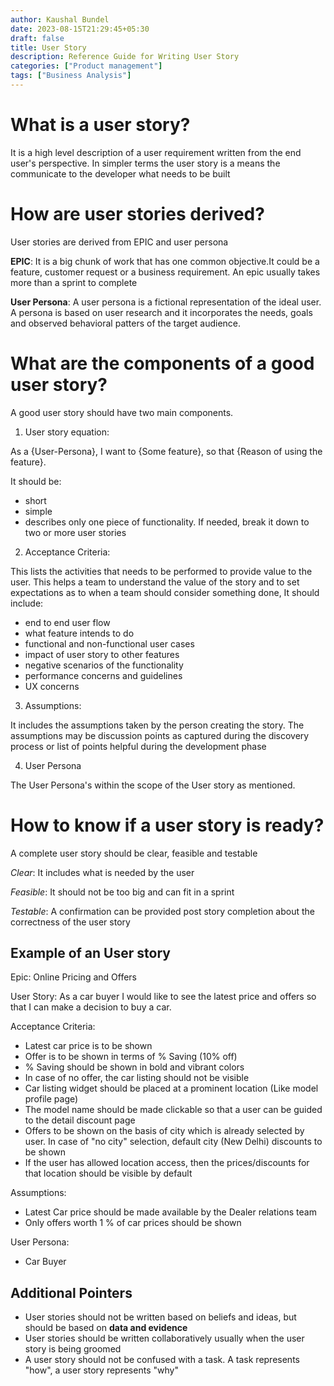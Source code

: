 ```yaml
---
author: Kaushal Bundel
date: 2023-08-15T21:29:45+05:30
draft: false
title: User Story
description: Reference Guide for Writing User Story
categories: ["Product management"]
tags: ["Business Analysis"]
---
```

# What is a user story?

It is a high level description of a user requirement written from the end user's perspective. In simpler terms the user story is a means the communicate to the developer what needs to be built

# How are user stories derived?

User stories are derived from EPIC and user persona

**EPIC**: It is a big chunk of work that has one common objective.It could be a feature, customer request or a business requirement. An epic usually takes more than a sprint to complete

**User Persona**: A user persona is a fictional representation of the ideal user. A persona is based on user research and it incorporates the needs, goals and observed behavioral patters of the target audience.

# What are the components of a good user story?

A good user story should have two main components.

1. User story equation:

As a {User-Persona}, I want to {Some feature}, so that {Reason of using the feature}.

It should be:
- short
- simple
- describes only one piece of functionality. If needed, break it down to two or more user stories

2. Acceptance Criteria:

This lists the activities that needs to be performed to provide value to the user.  This helps a team to understand the value of the story and to set expectations as to when a team should consider something done, 
It should include:
- end to end user flow
- what feature intends to do
- functional and non-functional user cases
- impact of user story to other features
- negative scenarios of the functionality
- performance concerns and guidelines
- UX concerns

3. Assumptions:

It includes the assumptions taken by the person creating the story. The assumptions may be discussion points as captured during the discovery process or list of points helpful during the development phase

4. User Persona

The User Persona's within the scope of the User story as mentioned.

# How to know if a user story is ready?

A complete user story should be clear, feasible and testable 

*Clear*: It includes what is needed by the user

*Feasible*: It should not be too big and can fit in a sprint

*Testable*: A confirmation can be provided post story completion about the correctness of the user story

## Example of an User story

Epic: Online Pricing and Offers 

User Story: As a car buyer I would like to see the latest price and offers so that I can make a decision to buy a car.

Acceptance Criteria:

- Latest car price is to be shown
- Offer is to be shown in terms of % Saving (10% off)
- % Saving should be shown in bold and vibrant colors
- In case of no offer, the car listing should not be visible
- Car listing widget should be placed at a prominent location (Like model profile page)
- The model name should be made clickable so that a user can be guided to the detail discount page
- Offers to be shown on the basis of city which is already selected by user. In case of "no city" selection, default city (New Delhi) discounts to be shown
- If the user has allowed location access, then the prices/discounts for that location should be visible by default 

Assumptions:

- Latest Car price should be made available by the Dealer relations team
- Only offers worth 1 % of car prices should be shown

User Persona:

- Car Buyer

## Additional Pointers

- User stories should not be written based on beliefs and ideas, but should be based on **data and evidence**
- User stories should be written collaboratively usually when the user story is being groomed
- A user story should not be confused with a task. A task represents "how", a user story represents "why"
